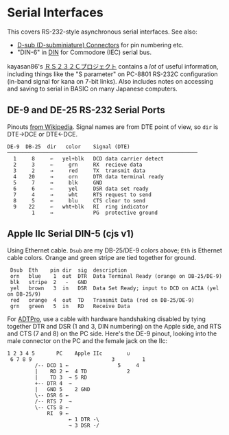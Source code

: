 Serial Interfaces
=================

This covers RS-232-style asynchronous serial interfaces. See also:
- [D-sub (D-subminiature) Connectors](dsub.md) for pin numbering etc.
- "DIN-6" in [DIN](din.md) for Commodore (IEC) serial bus.

kayasan86's [ＲＳ２３２Ｃプロジェクト][kayasan86] contains a _lot_ of
useful information, including things like the "S parameter" on PC-8801
RS-232C configuration (in-band signal for kana on 7-bit links). Also
includes notes on accessing and saving to serial in BASIC on many Japanese
computers.


DE-9 and DE-25 RS-232 Serial Ports
----------------------------------

Pinouts [from Wikipedia][wp-serpin]. Signal names are from DTE point of
view, so `dir` is DTE→DCE or DTE←DCE.

    DE-9  DB-25  dir   color    Signal (DTE)
    ──────────────────────────────────────────────────────────────
      1     8     ←   yel+blk   DCD data carrier detect
      2     3     ←     grn     RX  recieve data
      3     2     →     red     TX  transmit data
      4    20     →     orn     DTR data terminal ready
      5     7     ↔     blk     GND
      6     6     ←     yel     DSR data set ready
      7     4     →     wht     RTS request to send
      8     5     ←     blu     CTS clear to send
      9    22     ←   wht+blk   RI  ring indicator
            1     ↔             PG  protective ground


Apple IIc Serial DIN-5 (cjs v1)
-------------------------------

Using Ethernet cable. `Dsub` are my DB-25/DE-9 colors above; `Eth` is
Ethernet cable colors. Orange and green stripe are tied together for
ground.

     Dsub  Eth    pin dir  sig  description
     orn   blue    1  out  DTR  Data Terminal Ready (orange on DB-25/DE-9)
     blk   stripe  2   -   GND
     yel   brown   3  in   DSR  Data Set Ready; input to DCD on ACIA (yel on DB-25/9)
     red   orange  4  out  TD   Transmit Data (red on DB-25/DE-9)
     grn   green   5  in   RD   Receive Data

For [ADTPro], use a cable with hardware handshaking disabled by tying
together DTR and DSR (1 and 3, DIN numbering) on the Apple side, and
RTS and CTS (7 and 8) on the PC side. Here's the DE-9 pinout, looking
into the male connector on the PC and the female jack on the IIc:

    1 2 3 4 5       PC    Apple IIc        ∪
     6 7 8 9                          3         1
             /-- DCD 1 ←                5     4
             |    RD 2 ←  4 TD             2
             |    TD 3  → 5 RD
             +-- DTR 4  →
             |   GND 5    2 GND
             \-- DSR 6 ←
             /-- RTS 7  →
             \-- CTS 8 ←
                 RI  9 ←
                        ← 1 DTR -\
                        → 3 DSR -/



<!-------------------------------------------------------------------->
[adtpro]: http://adtpro.com/connectionsserial.html#DIN5
[wp-serpin]: https://en.wikipedia.org/wiki/Serial_port#Pinouts
[kayasan86]: http://kasayan86.web.fc2.com/old/rs232c1.html
